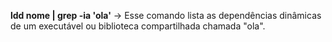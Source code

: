 **ldd nome | grep -ia 'ola'** -> Esse comando lista as dependências dinâmicas de um executável ou biblioteca compartilhada chamada "ola".
